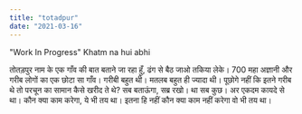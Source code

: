 ```yaml
---
title: "totadpur"
date: "2021-03-16"
---
```


"Work In Progress" Khatm na hui abhi

तोतड़पुर नाम के एक गाँव की बात बताने जा रहा हुँ, ढंग से बैठ जाओ तकिया लेके। 700 महा अज्ञानी और गरीब लोगों का एक छोटा सा गाँव। गरीबी बहुत थी।
मतलब बहुत ही ज्यादा थी। पूछोगे नहीं कि इतने गरीब थे तो परचून का सामान कैसे खरीद ते थे? सब बताऊंगा, सब्र रखो। था सब कुछ। अर एकदम कायदे से था।
कौन क्या काम करेगा, ये भी तय था। इतना हि नहीं कौन क्या काम नहीं करेगा वो भी तय था।
